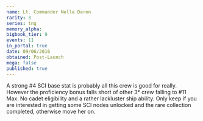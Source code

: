 ```yaml
---
name: Lt. Commander Nella Daren
rarity: 3
series: tng
memory_alpha:
bigbook_tier: 9
events: 11
in_portal: true
date: 09/06/2016
obtained: Post-Launch
mega: false
published: true
---
```


A strong #4 SCI base stat is probably all this crew is good for really. However the proficiency bonus falls short of other 3* crew falling to #11 Max. No cadet eligibility and a rather lackluster ship ability. Only keep if you are interested in getting some SCI nodes unlocked and the rare collection completed, otherwise move her on.
